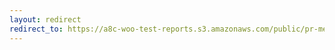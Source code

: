```yaml
---
layout: redirect
redirect_to: https://a8c-woo-test-reports.s3.amazonaws.com/public/pr-merge/43384/api/index.html
---
```

